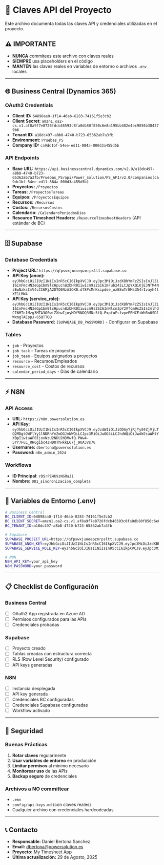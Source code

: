 # 🔑 Claves API del Proyecto

Este archivo documenta todas las claves API y credenciales utilizadas en el proyecto.

## ⚠️ IMPORTANTE

- **NUNCA** commitees este archivo con claves reales
- **SÍEMPRE** usa placeholders en el código
- **MANTÉN** las claves reales en variables de entorno o archivos `.env` locales

---

## 🌐 Business Central (Dynamics 365)

### **OAuth2 Credentials**

- **Client ID:** `64898aa0-1f14-46ab-8283-74161f5e3cb2`
- **Client Secret:** `amzn1.oa2-cs.v1.af8a9f7e8726fdcb46593c8fa0db80f850c6e8a195bb482e4ec9856b384379b6`
- **Tenant ID:** `a18dc497-a8b8-4740-b723-65362ab7a3fb`
- **Environment:** `Pruebas_PS`
- **Company ID:** `ca9dc1bf-54ee-ed11-884a-000d3a455d5b`

### **API Endpoints**

- **Base URL:** `https://api.businesscentral.dynamics.com/v2.0/a18dc497-a8b8-4740-b723-65362ab7a3fb/Pruebas_PS/api/Power_Solution/PS_API/v2.0/companies(ca9dc1bf-54ee-ed11-884a-000d3a455d5b)`
- **Proyectos:** `/Proyectos`
- **Tareas:** `/ProyectosTareas`
- **Equipos:** `/ProyectosEquipos`
- **Recursos:** `/Recursos`
- **Costos:** `/RecursosCostos`
- **Calendario:** `/CalendaroPeriodosDias`
- **Resource Timesheet Headers:** `/ResourceTimesheetHeaders` (API estándar de BC)

---

## 🗄️ Supabase

### **Database Credentials**

- **Project URL:** `https://qfpswxjunoepznrpsltt.supabase.co`
- **API Key (anon):** `eyJhbGciOiJIUzI1NiIsInR5cCI6IkpXVCJ9.eyJpc3MiOiJzdXBhYmFzZSIsInJlZiI6InFmcHN3eGp1bm9lcHpucnBzbHR0Iiwicm9sZSI6ImFub24iLCJpYXQiOjE3NTM4NzEwNzksImV4cCI6MjA2OTQ0NzA3OX0.d78PxMnKsipdse_ozBSwTrEMs354rIvayh4lXE1LMW4`
- **API Key (service_role):** `eyJhbGciOiJIUzI1NiIsInR5cCI6IkpXVCJ9.eyJpc3MiOiJzdXBhYmFzZSIsInJlZiI6InFmcHN3eGp1bm9lcHpucnBzbHR0Iiwicm9sZSI6InNlcnZpY2Vfcm9sZSIsImlhdCI6MTc1Mzg3MTA3OSwiZXhwIjoyMDY5NDQ3MDc5fQ.PxpfuFsfvpeEPHCEiWhRn0SD1WxngTAEppJ-65QTTOQ`
- **Database Password:** `[SUPABASE_DB_PASSWORD]` - Configurar en Supabase

### **Tables**

- `job` - Proyectos
- `job_task` - Tareas de proyectos
- `job_team` - Equipos asignados a proyectos
- `resource` - Recursos/Empleados
- `resource_cost` - Costos de recursos
- `calendar_period_days` - Días de calendario

---

## ⚡ N8N

### **API Access**

- **URL:** `https://n8n.powersolution.es`
- **API Key:** `eyJhbGciOiJIUzI1NiIsInR5cCI6IkpXVCJ9.eyJzdWIiOiJiODAyYjRjYy04ZjVjLTQ2MDgtOWFlYy1lNDRhYmZmOGJmNWQiLCJpc3MiOiJuOG4iLCJhdWQiOiJwdWJsaWMtYXBpIiwiaWF0IjoxNzU2NDU2NDMwfQ.PWw4-5Yr7FuL_RH6gibc4JHDOThHkkL67j_9UA3Vs70`
- **Username:** `dbertona@powersolution.es`
- **Password:** `n8n_admin_2024`

### **Workflows**

- **ID Principal:** `rDSrPE4U9zNGRaJi`
- **Nombre:** `001_sincronizacion_completa`

---

## 🔧 Variables de Entorno (.env)

```bash
# Business Central
BC_CLIENT_ID=64898aa0-1f14-46ab-8283-74161f5e3cb2
BC_CLIENT_SECRET=amzn1.oa2-cs.v1.af8a9f7e8726fdcb46593c8fa0db80f850c6e8a195bb482e4ec9856b384379b6
BC_TENANT_ID=a18dc497-a8b8-4740-b723-65362ab7a3fb

# Supabase
SUPABASE_PROJECT_URL=https://qfpswxjunoepznrpsltt.supabase.co
SUPABASE_ANON_KEY=eyJhbGciOiJIUzI1NiIsInR5cCI6IkpXVCJ9.eyJpc3MiOiJzdXBhYmFzZSIsInJlZiI6InFmcHN3eGp1bm9lcHpucnBzbHR0Iiwicm9sZSI6ImFub24iLCJpYXQiOjE3NTM4NzEwNzksImV4cCI6MjA2OTQ0NzA3OX0.d78PxMnKsipdse_ozBSwTrEMs354rIvayh4lXE1LMW4
SUPABASE_SERVICE_ROLE_KEY=eyJhbGciOiJIUzI1NiIsInR5cCI6IkpXVCJ9.eyJpc3MiOiJzdXBhYmFzZSIsInJlZiI6InFmcHN3eGp1bm9lcHpucnBzbHR0Iiwicm9sZSI6InNlcnZpY2Vfcm9sZSIsImlhdCI6MTc1Mzg3MTA3OSwiZXhwIjoyMDY5NDQ3MDc5fQ.PxpfuFsfvpeEPHCEiWhRn0SD1WxngTAEppJ-65QTTOQ

# N8N
N8N_API_KEY=your_api_key
N8N_PASSWORD=your_password
```

---

## 📋 Checklist de Configuración

### **Business Central**

- [ ] OAuth2 App registrada en Azure AD
- [ ] Permisos configurados para las APIs
- [ ] Credenciales probadas

### **Supabase**

- [ ] Proyecto creado
- [ ] Tablas creadas con estructura correcta
- [ ] RLS (Row Level Security) configurado
- [ ] API keys generadas

### **N8N**

- [ ] Instancia desplegada
- [ ] API key generada
- [ ] Credenciales BC configuradas
- [ ] Credenciales Supabase configuradas
- [ ] Workflow activado

---

## 🚨 Seguridad

### **Buenas Prácticas**

1. **Rotar claves** regularmente
2. **Usar variables de entorno** en producción
3. **Limitar permisos** al mínimo necesario
4. **Monitorear uso** de las APIs
5. **Backup seguro** de credenciales

### **Archivos a NO committear**

- `.env`
- `config/api-keys.md` (con claves reales)
- Cualquier archivo con credenciales hardcodeadas

---

## 📞 Contacto

- **Responsable:** Daniel Bertona Sanchez
- **Email:** dbertona@powersolution.es
- **Proyecto:** My Timesheet App
- **Última actualización:** 29 de Agosto, 2025
